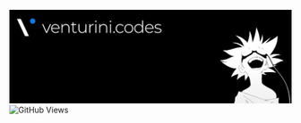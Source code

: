 [![Thomas Ventuirni - venturini.codes](./images/header.jpeg)](https://thomasventurini.com)
![GitHub Views](https://komarev.com/ghpvc/?username=natterstefan&color=lightgray)
